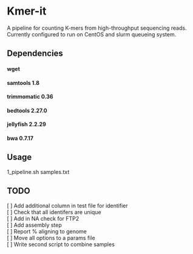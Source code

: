 # Kmer-it
A pipeline for counting K-mers from high-throughput sequencing reads. Currently configured to run on CentOS and slurm queueing system. 

## Dependencies
#### wget
#### samtools 1.8
#### trimmomatic 0.36
#### bedtools 2.27.0
#### jellyfish 2.2.29
#### bwa 0.7.17

## Usage

1_pipeline.sh samples.txt

## TODO
 [ ] Add additional column in test file for identifier  
 [ ] Check that all identifers are unique  
 [ ] Add in NA check for FTP2  
 [ ] Add assembly step  
 [ ] Report % aligning to genome  
 [ ] Move all options to a params file  
 [ ] Write second script to combine samples  
